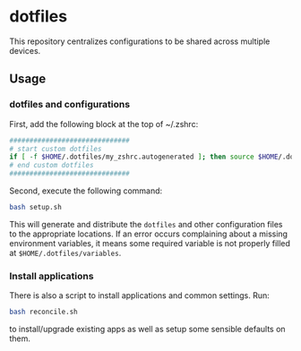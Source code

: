 # dotfiles

This repository centralizes configurations to be shared across multiple devices.

## Usage

### dotfiles and configurations

First, add the following block at the top of ~/.zshrc:
```bash
##############################
# start custom dotfiles
if [ -f $HOME/.dotfiles/my_zshrc.autogenerated ]; then source $HOME/.dotfiles/my_zshrc.autogenerated; fi
# end custom dotfiles
##############################
```

Second, execute the following command:
```bash
bash setup.sh
```
This will generate and distribute the `dotfiles` and other configuration files to the appropriate locations. If an error occurs complaining about a missing environment variables, it means some required variable is not properly filled at ```$HOME/.dotfiles/variables```.

### Install applications
There is also a script to install applications and common settings. Run:
```bash
bash reconcile.sh
```

to install/upgrade existing apps as well as setup some sensible defaults on them.
